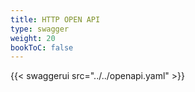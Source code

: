 ```yaml
---
title: HTTP OPEN API
type: swagger
weight: 20
bookToC: false
---
```

{{< swaggerui src="../../openapi.yaml" >}}